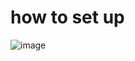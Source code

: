 # how to set up
![image](https://cloud.githubusercontent.com/assets/631325/21599821/7bb8afb8-d127-11e6-9c49-ac61389d9829.png)
